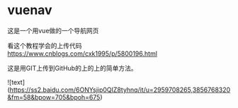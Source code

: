 # vuenav
这是一个用vue做的一个导航网页

看这个教程学会的上传代码
https://www.cnblogs.com/cxk1995/p/5800196.html 

这是用GIT上传到GitHub的上的上的简单方法。


![text] (https://ss2.baidu.com/6ONYsjip0QIZ8tyhnq/it/u=2959708265,3856768320&fm=58&bpow=705&bpoh=675)

